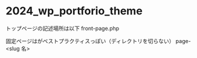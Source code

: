 # 2024_wp_portforio_theme

トップページの記述場所は以下
front-page.php

固定ページはがベストプラクティスっぽい（ディレクトリを切らない）
page-<slug 名>
